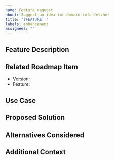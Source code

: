 ```yaml
---
name: Feature request
about: Suggest an idea for domain-info-fetcher
title: "[FEATURE] "
labels: enhancement
assignees: ""
---
```


## Feature Description

<!-- A clear and concise description of what you want to happen -->

## Related Roadmap Item

<!-- If this relates to a specific roadmap item, mention it here -->

- Version: <!-- e.g., 2.3.0, 2.4.0, etc. -->
- Feature: <!-- e.g., WHOIS Integration, Batch Processing, etc. -->

## Use Case

<!-- Describe the use case or problem this feature would solve -->

## Proposed Solution

<!-- Describe how you think this should be implemented -->

## Alternatives Considered

<!-- Any alternative solutions or features you've considered -->

## Additional Context

<!-- Add any other context or screenshots about the feature request here -->
